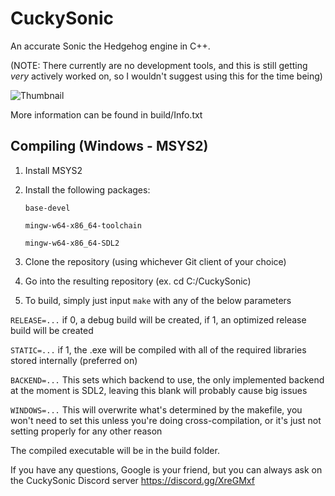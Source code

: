 # CuckySonic
An accurate Sonic the Hedgehog engine in C++.

(NOTE: There currently are no development tools, and this is still getting *very* actively worked on, so I wouldn't suggest using this for the time being)

![Thumbnail](enginethumbnail.png)

More information can be found in build/Info.txt

## Compiling (Windows - MSYS2)
1. Install MSYS2

2. Install the following packages:

	`base-devel`

	`mingw-w64-x86_64-toolchain`

	`mingw-w64-x86_64-SDL2`



3. Clone the repository (using whichever Git client of your choice)

4. Go into the resulting repository (ex. cd C:/CuckySonic)

5. To build, simply just input `make` with any of the below parameters

`RELEASE=...` if 0, a debug build will be created, if 1, an optimized release build will be created

`STATIC=...` if 1, the .exe will be compiled with all of the required libraries stored internally (preferred on)

`BACKEND=...` This sets which backend to use, the only implemented backend at the moment is SDL2, leaving this blank will probably cause big issues

`WINDOWS=...` This will overwrite what's determined by the makefile, you won't need to set this unless you're doing cross-compilation, or it's just not setting properly for any other reason

The compiled executable will be in the build folder.

If you have any questions, Google is your friend, but you can always ask on the CuckySonic Discord server
https://discord.gg/XreGMxf
